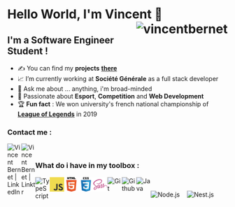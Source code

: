 # Hello World, I'm Vincent 👋  <img align="right" src="https://komarev.com/ghpvc/?username=vincentbernet&label=Profile%20views&color=0e75b6&style=flat" alt="vincentbernet" />


## I'm a Software Engineer Student !
- ✍ You can find my **projects** **[there]**
- 📈 I’m currently working at **Société Générale** as a full stack developer
- 💬 Ask me about ... anything, i'm broad-minded
- 💜 Passionate about **Esport**, **Competition** and **Web Development**
- 🏆 **Fun fact** : We won university's french national championship of **[League of Legends](https://www.youtube.com/watch?v=tsP6mlctS9U)** in 2019


### Contact me :
[<img align="left" alt="Vincent Bernet | LinkedIn" width="32px" src="https://cdn.jsdelivr.net/gh/devicons/devicon/icons/linkedin/linkedin-original.svg" />][linkedin]
[<img align="left" alt="Vincent Bernet | Linktr" width="32px" src="https://img.icons8.com/color/48/000000/linktree.svg"/>][linktr]

<br />


### What do i have in my toolbox :

[<img align="left" alt="TypeScript" width="33px" src="https://cdn.jsdelivr.net/gh/devicons/devicon/icons/typescript/typescript-original.svg" />][Temporary]
[<img align="left" alt="JavaScript" width="33px" src="https://raw.githubusercontent.com/github/explore/80688e429a7d4ef2fca1e82350fe8e3517d3494d/topics/javascript/javascript.png" />][Temporary]
[<img align="left" alt="HTML5" width="33px" src="https://raw.githubusercontent.com/github/explore/80688e429a7d4ef2fca1e82350fe8e3517d3494d/topics/html/html.png" />][Temporary]
[<img align="left" alt="CSS3" width="33px" src="https://raw.githubusercontent.com/github/explore/80688e429a7d4ef2fca1e82350fe8e3517d3494d/topics/css/css.png" />][Temporary]
[<img align ="left" alt="Sass" width="33px" src="https://raw.githubusercontent.com/devicons/devicon/master/icons/sass/sass-original.svg" />][Temporary]


[<img align="left" alt="Git" width="33px" src="https://cdn.jsdelivr.net/gh/devicons/devicon/icons/git/git-original.svg" />][Temporary]
[<img align="left" alt="Github" width="33px" src="https://cdn.jsdelivr.net/gh/devicons/devicon/icons/github/github-original.svg" />][Temporary]
[<img align="left" alt="Java" width="33px" src="https://cdn.jsdelivr.net/gh/devicons/devicon/icons/java/java-original.svg" />][Temporary]<br>


[<img align="left" alt="Node.js" width="83px" src="https://cdn.jsdelivr.net/gh/devicons/devicon/icons/nodejs/nodejs-original-wordmark.svg" />][Temporary]
[<img align="left" alt="Nest.js" width="83px" src="https://cdn.jsdelivr.net/gh/devicons/devicon/icons/nestjs/nestjs-plain-wordmark.svg" />][Temporary]



<br>
<br>


[Temporary]: https://github.com/VincentBernet
[there]: https://vincent-bernet.com/
[Tirico]: https://github.com/VincentBernet/Tirico-ShopCameraAnalitics
[linktr]: https://linktr.ee/VincentBernet
[linkedin]: https://www.linkedin.com/in/vincent-bernet-028a64193/
